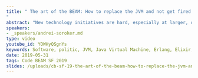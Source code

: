 ```yaml
---
title: " The art of the BEAM: How to replace the JVM and not get fired
"
abstract: "New technology initiatives are hard, especially at larger, older companies. In particular, when the target is something as fundamental as the VM. This talk explains how to successfully insert BEAM into a seemingly unbudging technology stack, and live to reap the benefits."
speakers:
- _speakers/andrei-soroker.md
type: video
youtube_id: YOWHyQSgnYs
keywords: Software, politic, JVM, Java Virtual Machine, Erlang, Elixir, BEAM VM
date: 2019-05-31
tags: Code BEAM SF 2019
slides: /uploads/cb-sf-19-the-art-of-the-beam-how-to-replace-the-jvm-and-not-get-fired-andrei-soroker-compressed.pdf
---
```

